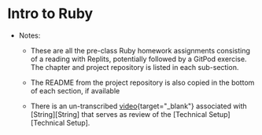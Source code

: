 # Intro to Ruby

- Notes:

  - These are all the pre-class Ruby homework assignments consisting of a reading with Replits, potentially followed by a GitPod exercise. The chapter and project repository is listed in each sub-section. 
  
  - The README from the project repository is also copied in the bottom of each section, if available
  
  - There is an un-transcribed [video](https://canvas.uchicago.edu/courses/47526/pages/video-getting-started-with-the-ruby-chapters){target="_blank"} associated with [String][String] that serves as review of the [Technical Setup][Technical Setup].